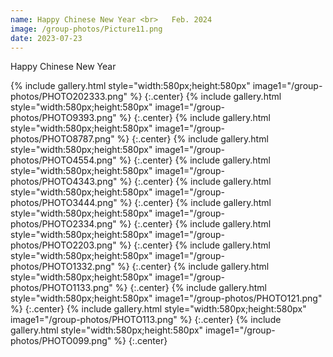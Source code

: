 ```yaml
---
name: Happy Chinese New Year <br>   Feb. 2024
image: /group-photos/Picture11.png
date: 2023-07-23
---
```


Happy Chinese New Year
 
{% include gallery.html style="width:580px;height:580px" image1="/group-photos/PHOTO202333.png" %} {:.center}
{% include gallery.html style="width:580px;height:580px" image1="/group-photos/PHOTO9393.png" %} {:.center}
{% include gallery.html style="width:580px;height:580px" image1="/group-photos/PHOTO8787.png" %} {:.center}
{% include gallery.html style="width:580px;height:580px" image1="/group-photos/PHOTO4554.png" %} {:.center}
{% include gallery.html style="width:580px;height:580px" image1="/group-photos/PHOTO4343.png" %} {:.center}
{% include gallery.html style="width:580px;height:580px" image1="/group-photos/PHOTO3444.png" %} {:.center}
{% include gallery.html style="width:580px;height:580px" image1="/group-photos/PHOTO2334.png" %} {:.center}
{% include gallery.html style="width:580px;height:580px" image1="/group-photos/PHOTO2203.png" %} {:.center}
{% include gallery.html style="width:580px;height:580px" image1="/group-photos/PHOTO1332.png" %} {:.center}
{% include gallery.html style="width:580px;height:580px" image1="/group-photos/PHOTO1133.png" %} {:.center}
{% include gallery.html style="width:580px;height:580px" image1="/group-photos/PHOTO121.png" %} {:.center}
{% include gallery.html style="width:580px;height:580px" image1="/group-photos/PHOTO113.png" %} {:.center}
{% include gallery.html style="width:580px;height:580px" image1="/group-photos/PHOTO099.png" %} {:.center}
